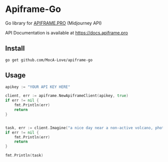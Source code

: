 # Apiframe-Go
Go library for [APIFRAME.PRO](https://apiframe.pro) (Midjourney API)

API Documentation is available at https://docs.apiframe.pro

## Install
```
go get github.com/MocA-Love/apiframe-go
```


## Usage
```go
apikey := "YOUR API KEY HERE"

client, err := apiframe.NewApiframeClient(apikey, true)
if err != nil {
    fmt.Println(err)
    return
}


task, err := client.Imagine("a nice day near a non-active volcano, photorealism, high details, high quality", "1:1", "fast", "", "")
if err != nil {
    fmt.Println(err)
    return
}

fmt.Println(task)
```
